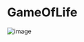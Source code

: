# GameOfLife
![image](https://user-images.githubusercontent.com/60678482/160946034-6d95d467-d118-48f6-a94b-999ad5e44a14.png)
